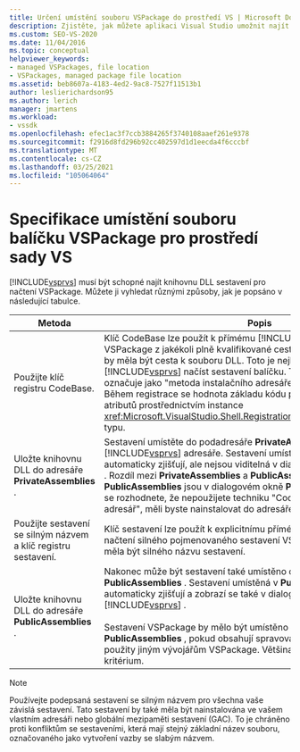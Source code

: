 ```yaml
---
title: Určení umístění souboru VSPackage do prostředí VS | Microsoft Docs
description: Zjistěte, jak můžete aplikaci Visual Studio umožnit najít knihovnu DLL sestavení pro načtení VSPackage.
ms.custom: SEO-VS-2020
ms.date: 11/04/2016
ms.topic: conceptual
helpviewer_keywords:
- managed VSPackages, file location
- VSPackages, managed package file location
ms.assetid: beb8607a-4183-4ed2-9ac8-7527f11513b1
author: leslierichardson95
ms.author: lerich
manager: jmartens
ms.workload:
- vssdk
ms.openlocfilehash: efec1ac3f7ccb3884265f3740108aaef261e9378
ms.sourcegitcommit: f2916d8fd296b92cc402597d1d1eecda4f6cccbf
ms.translationtype: MT
ms.contentlocale: cs-CZ
ms.lasthandoff: 03/25/2021
ms.locfileid: "105064064"
---
```

# <a name="specifying-vspackage-file-location-to-the-vs-shell"></a>Specifikace umístění souboru balíčku VSPackage pro prostředí sady VS
[!INCLUDE[vsprvs](../../code-quality/includes/vsprvs_md.md)] musí být schopné najít knihovnu DLL sestavení pro načtení VSPackage. Můžete ji vyhledat různými způsoby, jak je popsáno v následující tabulce.

| Metoda | Popis |
| - | - |
| Použijte klíč registru CodeBase. | Klíč CodeBase lze použít k přímému [!INCLUDE[vsprvs](../../code-quality/includes/vsprvs_md.md)] načtení sestavení VSPackage z jakékoli plně kvalifikované cesty k souboru. Hodnota klíče by měla být cesta k souboru DLL. Toto je nejlepší způsob, jak [!INCLUDE[vsprvs](../../code-quality/includes/vsprvs_md.md)] načíst sestavení balíčku. Tato technika se někdy označuje jako "metoda instalačního adresáře pro základ kódu/privátní." Během registrace se hodnota základu kódu předává do tříd registračních atributů prostřednictvím instance <xref:Microsoft.VisualStudio.Shell.RegistrationAttribute.RegistrationContext> typu. |
| Uložte knihovnu DLL do adresáře **PrivateAssemblies** . | Sestavení umístěte do podadresáře **PrivateAssemblies** [!INCLUDE[vsprvs](../../code-quality/includes/vsprvs_md.md)] adresáře. Sestavení umístěná v **PrivateAssemblies** se automaticky zjišťují, ale nejsou viditelná v dialogovém okně **Přidat odkazy** . Rozdíl mezi **PrivateAssemblies** a **PublicAssemblies** je, že sestavení v **PublicAssemblies** jsou v dialogovém okně **Přidat odkazy** výčtu. Pokud se rozhodnete, že nepoužijete techniku "CodeBase/Private instalační adresář", měli byste nainstalovat do adresáře **PrivateAssemblies** . |
| Použijte sestavení se silným názvem a klíč registru sestavení. | Klíč sestavení lze použít k explicitnímu přímému [!INCLUDE[vsprvs](../../code-quality/includes/vsprvs_md.md)] načtení silného pojmenovaného sestavení VSPackage. Hodnota klíče by měla být silného názvu sestavení. |
| Uložte knihovnu DLL do adresáře **PublicAssemblies** . | Nakonec může být sestavení také umístěno do podadresáře **PublicAssemblies** . Sestavení umístěná v **PublicAssemblies** se automaticky zjišťují a zobrazí se také v dialogovém okně **Přidat odkazy** v [!INCLUDE[vsprvs](../../code-quality/includes/vsprvs_md.md)] .<br /><br /> Sestavení VSPackage by mělo být umístěno pouze v adresáři **PublicAssemblies** , pokud obsahují spravované součásti, které mají být použity jiným vývojářům VSPackage. Většina sestavení nesplňuje toto kritérium. |

> [!NOTE]
> Používejte podepsaná sestavení se silným názvem pro všechna vaše závislá sestavení. Tato sestavení by také měla být nainstalována ve vašem vlastním adresáři nebo globální mezipaměti sestavení (GAC). To je chráněno proti konfliktům se sestaveními, která mají stejný základní název souboru, označovaného jako vytvoření vazby se slabým názvem.
